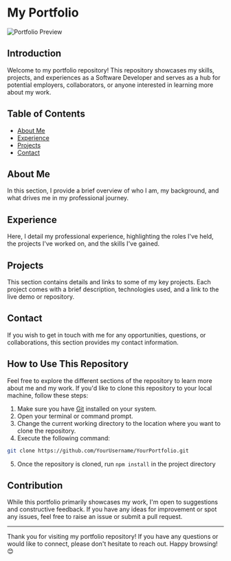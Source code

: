 # My Portfolio

![Portfolio Preview](portfolio_preview.png)

## Introduction

Welcome to my portfolio repository! This repository showcases my skills, projects, and experiences as a Software Developer and serves as a hub for potential employers, collaborators, or anyone interested in learning more about my work.

## Table of Contents

- [About Me](#about-me)
- [Experience](#experience)
- [Projects](#projects)
- [Contact](#contact)

## About Me

In this section, I provide a brief overview of who I am, my background, and what drives me in my professional journey.

## Experience

Here, I detail my professional experience, highlighting the roles I've held, the projects I've worked on, and the skills I've gained.

## Projects

This section contains details and links to some of my key projects. Each project comes with a brief description, technologies used, and a link to the live demo or repository.

## Contact

If you wish to get in touch with me for any opportunities, questions, or collaborations, this section provides my contact information.

## How to Use This Repository

Feel free to explore the different sections of the repository to learn more about me and my work. If you'd like to clone this repository to your local machine, follow these steps:

1. Make sure you have [Git](https://git-scm.com/) installed on your system.
2. Open your terminal or command prompt.
3. Change the current working directory to the location where you want to clone the repository.
4. Execute the following command:

```bash
git clone https://github.com/YourUsername/YourPortfolio.git
``` 

5. Once the repository is cloned, run ```npm install``` in the project directory

## Contribution

While this portfolio primarily showcases my work, I'm open to suggestions and constructive feedback. If you have any ideas for improvement or spot any issues, feel free to raise an issue or submit a pull request.

---

Thank you for visiting my portfolio repository! If you have any questions or would like to connect, please don't hesitate to reach out. Happy browsing! 😊
